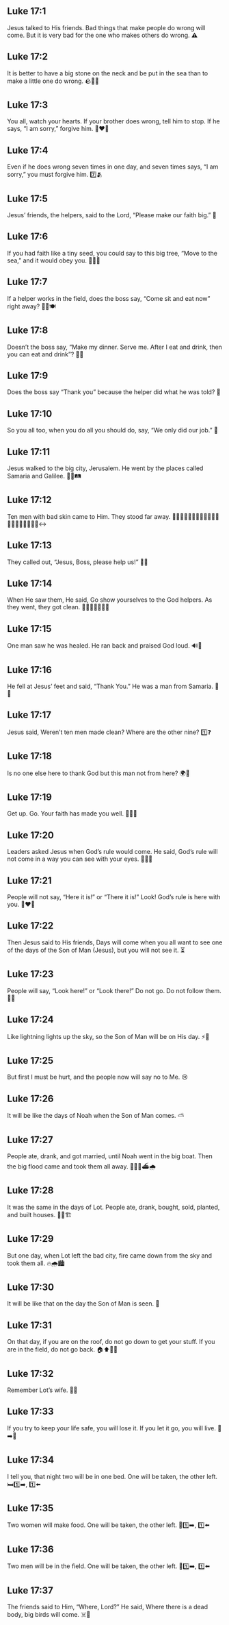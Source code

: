 ## Luke 17:1
Jesus talked to His friends. <jesus>Bad things that make people do wrong will come. But it is very bad for the one who makes others do wrong.</jesus> ⚠️
## Luke 17:2
<jesus>It is better to have a big stone on the neck and be put in the sea than to make a little one do wrong.</jesus> 🪨🌊🧒
## Luke 17:3
<jesus>You all, watch your hearts. If your brother does wrong, tell him to stop. If he says, “I am sorry,” forgive him.</jesus> 👀❤️🤝
## Luke 17:4
<jesus>Even if he does wrong seven times in one day, and seven times says, “I am sorry,” you must forgive him.</jesus> 7️⃣🫂
## Luke 17:5
Jesus’ friends, the helpers, said to the Lord, “Please make our faith big.” 🙏
## Luke 17:6
<jesus>If you had faith like a tiny seed, you could say to this big tree, “Move to the sea,” and it would obey you.</jesus> 🌱🌳🌊
## Luke 17:7
<jesus>If a helper works in the field, does the boss say, “Come sit and eat now” right away?</jesus> 🧑‍🌾🍽️
## Luke 17:8
<jesus>Doesn’t the boss say, “Make my dinner. Serve me. After I eat and drink, then you can eat and drink”?</jesus> 🍞🥣
## Luke 17:9
<jesus>Does the boss say “Thank you” because the helper did what he was told?</jesus> 🤔
## Luke 17:10
<jesus>So you all too, when you do all you should do, say, “We only did our job.”</jesus> 🧹
## Luke 17:11
Jesus walked to the big city, Jerusalem. He went by the places called Samaria and Galilee. 🚶‍♂️🛤️
## Luke 17:12
Ten men with bad skin came to Him. They stood far away. 👨‍🦲👨‍🦲👨‍🦲👨‍🦲👨‍🦲👨‍🦲👨‍🦲👨‍🦲👨‍🦲👨‍🦲↔️
## Luke 17:13
They called out, “Jesus, Boss, please help us!” 📣🙏
## Luke 17:14
When He saw them, He said, <jesus>Go show yourselves to the God helpers.</jesus> As they went, they got clean. 🚶‍♂️🚶‍♂️🚶‍♂️✅
## Luke 17:15
One man saw he was healed. He ran back and praised God loud. 🔊🙌
## Luke 17:16
He fell at Jesus’ feet and said, “Thank You.” He was a man from Samaria. 🙏👣
## Luke 17:17
Jesus said, <jesus>Weren’t ten men made clean? Where are the other nine?</jesus> 1️⃣❓
## Luke 17:18
<jesus>Is no one else here to thank God but this man not from here?</jesus> 🌍🙏
## Luke 17:19
<jesus>Get up. Go. Your faith has made you well.</jesus> 🚶‍♂️✅
## Luke 17:20
Leaders asked Jesus when God’s rule would come. He said, <jesus>God’s rule will not come in a way you can see with your eyes.</jesus> 👑👀❌
## Luke 17:21
<jesus>People will not say, “Here it is!” or “There it is!” Look! God’s rule is here with you.</jesus> 👀❤️👑
## Luke 17:22
Then Jesus said to His friends, <jesus>Days will come when you all want to see one of the days of the Son of Man (Jesus), but you will not see it.</jesus> ⏳
## Luke 17:23
<jesus>People will say, “Look here!” or “Look there!” Do not go. Do not follow them.</jesus> 🚫👣
## Luke 17:24
<jesus>Like lightning lights up the sky, so the Son of Man will be on His day.</jesus> ⚡🌌
## Luke 17:25
<jesus>But first I must be hurt, and the people now will say no to Me.</jesus> 😢
## Luke 17:26
<jesus>It will be like the days of Noah when the Son of Man comes.</jesus> ⛅
## Luke 17:27
<jesus>People ate, drank, and got married, until Noah went in the big boat. Then the big flood came and took them all away.</jesus> 🍞🥤💍⛴️🌧️
## Luke 17:28
<jesus>It was the same in the days of Lot. People ate, drank, bought, sold, planted, and built houses.</jesus> 🛒🌱🏗️
## Luke 17:29
<jesus>But one day, when Lot left the bad city, fire came down from the sky and took them all.</jesus> 🔥🌧️🏙️
## Luke 17:30
<jesus>It will be like that on the day the Son of Man is seen.</jesus> 👀
## Luke 17:31
<jesus>On that day, if you are on the roof, do not go down to get your stuff. If you are in the field, do not go back.</jesus> 🏠⬆️🚫🌾
## Luke 17:32
<jesus>Remember Lot’s wife.</jesus> 🧍‍♀️
## Luke 17:33
<jesus>If you try to keep your life safe, you will lose it. If you let it go, you will live.</jesus> 🤲➡️💖
## Luke 17:34
<jesus>I tell you, that night two will be in one bed. One will be taken, the other left.</jesus> 🛏️1️⃣➡️, 1️⃣⬅️
## Luke 17:35
<jesus>Two women will make food. One will be taken, the other left.</jesus> 🍞1️⃣➡️, 1️⃣⬅️
## Luke 17:36
<jesus>Two men will be in the field. One will be taken, the other left.</jesus> 🌾1️⃣➡️, 1️⃣⬅️
## Luke 17:37
The friends said to Him, “Where, Lord?” He said, <jesus>Where there is a dead body, big birds will come.</jesus> ☠️🦅
